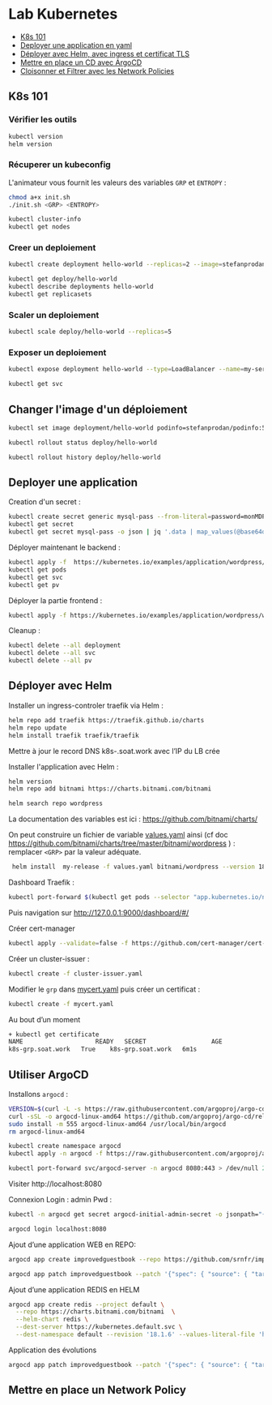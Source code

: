 # Lab Kubernetes

- [K8s 101](#k8s-101)
- [Deployer une application en yaml](#deployer-une-application)
- [Déployer avec Helm, avec ingress et certificat TLS](#déployer-avec-helm)
- [Mettre en place un CD avec ArgoCD](#utiliser-argocd)
- [Cloisonner et Filtrer avec les Network Policies](#mettre-en-place-un-network-policy)


## K8s 101

### Vérifier les outils

```bash
kubectl version
helm version
```

### Récuperer un kubeconfig

L'animateur vous fournit les valeurs des variables `GRP` et `ENTROPY` :

```bash
chmod a+x init.sh
./init.sh <GRP> <ENTROPY>
```

```bash
kubectl cluster-info
kubectl get nodes
```

### Creer un deploiement

```bash
kubectl create deployment hello-world --replicas=2 --image=stefanprodan/podinfo:latest  --port=9898
```

```bash
kubectl get deploy/hello-world
kubectl describe deployments hello-world
kubectl get replicasets
```

### Scaler un deploiement
```bash
kubectl scale deploy/hello-world --replicas=5
```

### Exposer un deploiement
```bash
kubectl expose deployment hello-world --type=LoadBalancer --name=my-service
```

```bash
kubectl get svc
```

## Changer l'image d'un déploiement
```bash
kubectl set image deployment/hello-world podinfo=stefanprodan/podinfo:5.2.1
```

```bash
kubectl rollout status deploy/hello-world 
```

```bash
kubectl rollout history deploy/hello-world
```

## Deployer une application


Creation d'un secret :
```bash
kubectl create secret generic mysql-pass --from-literal=password=monMDP
kubectl get secret
kubectl get secret mysql-pass -o json | jq '.data | map_values(@base64d)'
```

Déployer maintenant le backend :

```bash
kubectl apply -f  https://kubernetes.io/examples/application/wordpress/mysql-deployment.yaml
kubectl get pods
kubectl get svc
kubectl get pv
```

Déployer la partie frontend :
```bash
kubectl apply -f https://kubernetes.io/examples/application/wordpress/wordpress-deployment.yaml 
```

Cleanup :
```bash
kubectl delete --all deployment
kubectl delete --all svc
kubectl delete --all pv
```


## Déployer avec Helm

Installer un ingress-controler traefik via Helm :

```bash
helm repo add traefik https://traefik.github.io/charts
helm repo update
helm install traefik traefik/traefik
```

Mettre à jour le record DNS  k8s-<GRP>.soat.work avec l’IP du LB crée

Installer l'application avec Helm :
```bash
helm version
helm repo add bitnami https://charts.bitnami.com/bitnami

helm search repo wordpress
```

La documentation des variables est ici : https://github.com/bitnami/charts/ 

On peut construire un fichier de variable [values.yaml](/values.yaml) ainsi (cf doc https://github.com/bitnami/charts/tree/master/bitnami/wordpress ) : remplacer `<GRP>` par la valeur adéquate.
```bash
 helm install  my-release -f values.yaml bitnami/wordpress --version 18.1.30
```

 Dashboard Traefik :

```bash
kubectl port-forward $(kubectl get pods --selector "app.kubernetes.io/name=traefik" --output=name | head -n 1) 9000:9000
```

Puis navigation sur http://127.0.0.1:9000/dashboard/#/ 

Créer cert-manager 
```bash
kubectl apply --validate=false -f https://github.com/cert-manager/cert-manager/releases/download/v1.11.4/cert-manager.yaml 
```

Créer un cluster-issuer  : 
```bash
kubectl create -f cluster-issuer.yaml
```

Modifier le `grp` dans [mycert.yaml](/mycert.yaml) puis créer un certificat : 
```bash
kubectl create -f mycert.yaml
```

Au bout d’un moment 
```bash
+ kubectl get certificate
NAME                    READY   SECRET                  AGE
k8s-grp.soat.work   True    k8s-grp.soat.work   6m1s
```

## Utiliser ArgoCD

Installons `argocd` :
```bash
VERSION=$(curl -L -s https://raw.githubusercontent.com/argoproj/argo-cd/stable/VERSION)
curl -sSL -o argocd-linux-amd64 https://github.com/argoproj/argo-cd/releases/download/v$VERSION/argocd-linux-amd64
sudo install -m 555 argocd-linux-amd64 /usr/local/bin/argocd
rm argocd-linux-amd64
```

```bash
kubectl create namespace argocd
kubectl apply -n argocd -f https://raw.githubusercontent.com/argoproj/argo-cd/stable/manifests/install.yaml

kubectl port-forward svc/argocd-server -n argocd 8080:443 > /dev/null 2>&1 &
```

Visiter http://localhost:8080

Connexion
Login : admin
Pwd :
```bash
kubectl -n argocd get secret argocd-initial-admin-secret -o jsonpath="{.data.password}" | base64 -d
```

```bash
argocd login localhost:8080
```

Ajout d’une application WEB en REPO:

```bash
argocd app create improvedguestbook --repo https://github.com/srnfr/improved-guestbook-k8s-example.git --path guestbook --dest-server https://kubernetes.default.svc --dest-namespace default

argocd app patch improvedguestbook --patch '{"spec": { "source": { "targetRevision": "redis-sentinel" } }}' --type merge
```

Ajout d’une application REDIS en HELM

```bash
​​argocd app create redis --project default \
  --repo https://charts.bitnami.com/bitnami  \
  --helm-chart redis \
  --dest-server https://kubernetes.default.svc \
  --dest-namespace default --revision '18.1.6' --values-literal-file 'https://raw.githubusercontent.com/srnfr/kubernetes-examples/frontend-with-env/guestbook/redis-values.yaml'
```

Application des évolutions

```bash
argocd app patch improvedguestbook --patch '{"spec": { "source": { "targetRevision": "redis-sentinel" } }}' --type merge
```

## Mettre en place un Network Policy